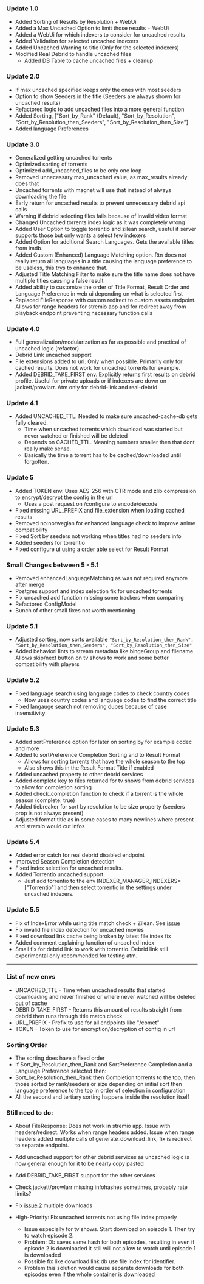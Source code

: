### Update 1.0
- Added Sorting of Results by Resolution + WebUi
- Added a Max Uncached Option to limit those results + WebUi
- Added a WebUi for which indexers to consider for uncached results
- Added Validation for selected uncached indexers
- Added Uncached Warning to title (Only for the selected indexers)
- Modified Real Debrid to handle uncached files
	- Added DB Table to cache uncached files + cleanup

### Update 2.0
- If max uncached specified keeps only the ones with most seeders
- Option to show Seeders in the title (Seeders are always shown for uncached results)
- Refactored logic to add uncached files into a more general function
- Added Sorting, ["Sort_by_Rank" (Default), "Sort_by_Resolution", "Sort_by_Resolution_then_Seeders", "Sort_by_Resolution_then_Size"]
- Added language Preferences

### Update 3.0
- Generalized getting uncached torrents
- Optimized sorting of torrents
- Optimized add_uncached_files to be only one loop
- Removed unnecessary max_uncached value, as max_results already does that
- Uncached torrents with magnet will use that instead of always downloading the file
- Early return for uncached results to prevent unnecessary debrid api calls
- Warning if debrid selecting files fails because of invalid video format
- Changed Uncached torrents index logic as it was completely wrong
- Added User Option to toggle torrentio and zilean search, useful if server supports those but only wants a select few indexers
- Added Option for additional Search Languages. Gets the available titles from imdb.
- Added Custom (Enhanced) Language Matching option. Rtn does not really return all languages in a title causing the language preference to be useless, this trys to enhance that.
- Adjusted Title Matching Filter to make sure the title name does not have multiple titles causing a false result
- Added ability to customize the order of Title Format, Result Order and Language Preference in web ui depending on what is selected first
- Replaced FileResponse with custom redirect to custom assets endpoint. Allows for range headers for stremio app and for redirect away from playback endpoint preventing necessary function calls

### Update 4.0
- Full generalization/modularization as far as possible and practical of uncached logic (refactor)
- Debrid Link uncached support
- File extensions added to url. Only when possible. Primarily only for cached results. Does not work for uncached torrents for example.
- Added DEBRID_TAKE_FIRST env. Explicitly returns first results on debrid profile. Useful for private uploads or if indexers are down on jackett/prowlarr. Atm only for debrid-link and real-debrid.

### Update 4.1
- Added UNCACHED_TTL. Needed to make sure uncached-cache-db gets fully cleared. 
  - Time when uncached torrents which download was started but never watched or finished will be deleted
  - Depends on CACHED_TTL. Meaning numbers smaller then that dont really make sense.
  - Basically the time a torrent has to be cached/downloaded until forgotten.

###  Update 5
- Added TOKEN env. Uses AES-256 with CTR mode and zlib compression to encrypt/decrypt the config in the url
  - Uses a post request on /configure to encode/decode
- Fixed missing URL_PREFIX and file_extension when loading cached results
- Removed no:norwegian for enhanced language check to improve anime compatibility
- Fixed Sort by seeders not working when titles had no seeders info
- Added seeders for torrentio
- Fixed configure ui using a order able select for Result Format

### Small Changes between 5 - 5.1
- Removed enhancedLanguageMatching as was not required anymore after merge
- Postgres support and index selection fix for uncached torrents
- Fix uncached add function missing some trackers when comparing
- Refactored ConfigModel
- Bunch of other small fixes not worth mentioning

### Update 5.1
- Adjusted sorting, now sorts available ```"Sort_by_Resolution_then_Rank", "Sort_by_Resolution_then_Seeders", "Sort_by_Resolution_then_Size"```
- Added behaviorHints to stream metadata like bingeGroup and filename. Allows skip/next button on tv shows to work and some better compatibility with players

### Update 5.2
- Fixed language search using language codes to check country codes
  - Now uses country codes and language codes to find the correct title
- Fixed langauge search not removing dupes because of case insensitivity

### Update 5.3
- Added sortPreference option for later on sorting by for example codec and more
- Added to sortPreference Completion Sorting and to Result Format
  - Allows for sorting torrents that have the whole season to the top
  - Also shows this in the Result Format Title if enabled
- Added uncached property to other debrid services
- Added complete key to files returned for tv shows from debrid services to allow for completion sorting
- Added check_completion function to check if a torrent is the whole season (complete: true)
- Added tiebreaker for sort by resolution to be size property (seeders prop is not always present)
- Adjusted format title as in some cases to many newlines where present and stremio would cut infos

### Update 5.4
- Added error catch for real debrid disabled endpoint
- Improved Season Completion detection
- Fixed index selection for uncached results.
- Added Torrentio uncached support.
  - Just add torrentio to the env INDEXER_MANAGER_INDEXERS=["Torrentio"] and then select torrentio in the settings under uncached indexers.
  
### Update 5.5
- Fix of IndexError while using title match check + Zilean. See [issue](https://github.com/Zaarrg/comet-uncached/issues/4)
- Fix invalid file index detection for uncached movies
- Fixed download link cache being broken by latest file index fix
- Added comment explaining function of uncached index
- Small fix for debrid link to work with torrentio. Debrid link still experimental only recommended for testing atm.

---
### List of new envs
- UNCACHED_TTL - Time when uncached results that started downloading and never finished or where never watched will be deleted out of cache
- DEBRID_TAKE_FIRST - Returns this amount of results straight from debrid then runs through title match check
- URL_PREFIX - Prefix to use for all endpoints like "/comet"
- TOKEN - Token to use for encryption/decryption of config in url

### Sorting Order
- The sorting does have a fixed order
- If Sort_by_Resolution_then_Rank and SortPreference Completion and a Language Preference selected then:
- Sort_by_Resolution_then_Rank then Completion torrents to the top, then those sorted by rank/seeders or size depending on initial sort then language preference to the top in order of selection in configuration
- All the second and tertiary sorting happens inside the resolution itself

### Still need to do:
- About FileResponse: Does not work in stremio app. Issue with headers/redirect. Works when range headers added. Issue when range headers added multiple calls of generate_download_link, fix is redirect to separate endpoint.
- Add uncached support for other debrid services as uncached logic is now general enough for it to be nearly copy pasted
- Add DEBRID_TAKE_FIRST support for the other services
- Check jackett/prowlarr missing infohashes sometimes, probably rate limits?
- Fix [issue 2](https://github.com/Zaarrg/comet-uncached/issues/2) multiple downloads

- High-Priority: Fix uncached torrents not using file index properly
  - Issue especially for tv shows. Start download on episode 1. Then try to watch episode 2.
  - Problem: Db saves same hash for both episodes, resulting in even if episode 2 is downloaded it still will not allow to watch until episode 1 is downloaded
  - Possible fix like download link db use file index for identifier. 
  - Problem this solution would cause separate downloads for both episodes even if the whole container is downloaded

